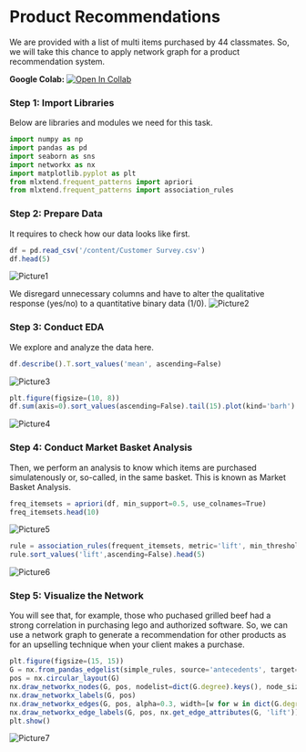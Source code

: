 # Product Recommendations
We are provided with a list of multi items purchased by 44 classmates. So, we will take this chance to apply network graph for a product recommendation system.

**Google Colab:** [![Open In Collab](https://colab.research.google.com/assets/colab-badge.svg)](https://colab.research.google.com/drive/1xKXGlIYUFPAJKAHcTxsi8nO4WG5U79oR?usp=sharing)

### Step 1: Import Libraries
Below are libraries and modules we need for this task.
```javascript
import numpy as np
import pandas as pd
import seaborn as sns
import networkx as nx
import matplotlib.pyplot as plt
from mlxtend.frequent_patterns import apriori
from mlxtend.frequent_patterns import association_rules
```

### Step 2: Prepare Data
It requires to check how our data looks like first.
```javascript
df = pd.read_csv('/content/Customer Survey.csv')
df.head(5)
```
![Picture1](https://user-images.githubusercontent.com/59596996/122670867-4ed5fb00-d1ee-11eb-8cae-e47b37b01c60.jpg)

We disregard unnecessary columns and have to alter the qualitative response (yes/no) to a quantitative binary data (1/0).
![Picture2](https://user-images.githubusercontent.com/59596996/122671313-2ea73b80-d1f0-11eb-8b03-c2b8bab2348b.jpg)

### Step 3: Conduct EDA
We explore and analyze the data here.
```javascript
df.describe().T.sort_values('mean', ascending=False)
```
![Picture3](https://user-images.githubusercontent.com/59596996/122671659-facd1580-d1f1-11eb-9cf4-28666af37920.jpg)
```javascript
plt.figure(figsize=(10, 8))
df.sum(axis=0).sort_values(ascending=False).tail(15).plot(kind='barh').invert_yaxis()
```
![Picture4](https://user-images.githubusercontent.com/59596996/122671718-3a93fd00-d1f2-11eb-8f09-93fdd0045ddc.png)

### Step 4: Conduct Market Basket Analysis
Then, we perform an analysis to know which items are purchased simulatenously or, so-called, in the same basket. This is known as Market Basket Analysis.
```javascript
freq_itemsets = apriori(df, min_support=0.5, use_colnames=True)
freq_itemsets.head(10)
```
![Picture5](https://user-images.githubusercontent.com/59596996/122671943-2b617f00-d1f3-11eb-9bc4-a545d289e973.jpg)

```javascript
rule = association_rules(frequent_itemsets, metric='lift', min_threshold=1)
rule.sort_values('lift',ascending=False).head(5)
```
![Picture6](https://user-images.githubusercontent.com/59596996/122671996-82ffea80-d1f3-11eb-9839-b07bc274fb1a.jpg)

### Step 5: Visualize the Network
You will see that, for example, those who puchased grilled beef had a strong correlation in purchasing lego and authorized software.
So, we can use a network graph to generate a recommendation for other products as for an upselling technique when your client makes a purchase. 
```javascript
plt.figure(figsize=(15, 15))
G = nx.from_pandas_edgelist(simple_rules, source='antecedents', target='consequents', edge_attr='lift')
pos = nx.circular_layout(G)
nx.draw_networkx_nodes(G, pos, nodelist=dict(G.degree).keys(), node_size=[s*500 for s in dict(G.degree).values()], node_color='salmon')
nx.draw_networkx_labels(G, pos)
nx.draw_networkx_edges(G, pos, alpha=0.3, width=[w for w in dict(G.degree).values()], edge_color='slategray')
nx.draw_networkx_edge_labels(G, pos, nx.get_edge_attributes(G, 'lift'))
plt.show()
```
![Picture7](https://user-images.githubusercontent.com/59596996/122672061-d40fde80-d1f3-11eb-8ee5-e2482032e1fa.png)
